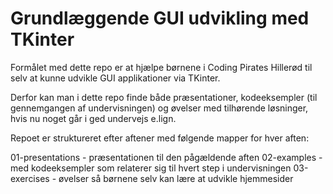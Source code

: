 # Grundlæggende GUI udvikling med TKinter
Formålet med dette repo er at hjælpe børnene i Coding Pirates Hillerød til selv at kunne udvikle GUI applikationer via TKinter.

Derfor kan man i dette repo finde både præsentationer, kodeeksempler (til gennemgangen af undervisningen) og øvelser med tilhørende løsninger, hvis nu noget går i ged undervejs e.lign.

Repoet er struktureret efter aftener med følgende mapper for hver aften:

01-presentations - præsentationen til den pågældende aften
02-examples - med kodeeksempler som relaterer sig til hvert step i undervisningen
03-exercises - øvelser så børnene selv kan lære at udvikle hjemmesider
